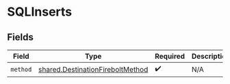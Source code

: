 # SQLInserts


## Fields

| Field                                                                                | Type                                                                                 | Required                                                                             | Description                                                                          |
| ------------------------------------------------------------------------------------ | ------------------------------------------------------------------------------------ | ------------------------------------------------------------------------------------ | ------------------------------------------------------------------------------------ |
| `method`                                                                             | [shared.DestinationFireboltMethod](../../models/shared/destinationfireboltmethod.md) | :heavy_check_mark:                                                                   | N/A                                                                                  |